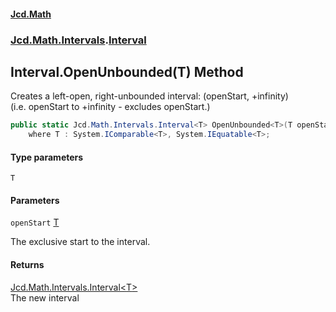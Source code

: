 #### [Jcd.Math](index.md 'index')
### [Jcd.Math.Intervals](Jcd.Math.Intervals.md 'Jcd.Math.Intervals').[Interval](Jcd.Math.Intervals.Interval.md 'Jcd.Math.Intervals.Interval')

## Interval.OpenUnbounded<T>(T) Method

Creates a left-open, right-unbounded interval: (openStart, +infinity)  
(i.e. openStart to +infinity - excludes openStart.)

```csharp
public static Jcd.Math.Intervals.Interval<T> OpenUnbounded<T>(T openStart)
    where T : System.IComparable<T>, System.IEquatable<T>;
```
#### Type parameters

<a name='Jcd.Math.Intervals.Interval.OpenUnbounded_T_(T).T'></a>

`T`
#### Parameters

<a name='Jcd.Math.Intervals.Interval.OpenUnbounded_T_(T).openStart'></a>

`openStart` [T](Jcd.Math.Intervals.Interval.OpenUnbounded_T_(T).md#Jcd.Math.Intervals.Interval.OpenUnbounded_T_(T).T 'Jcd.Math.Intervals.Interval.OpenUnbounded<T>(T).T')

The exclusive start to the interval.

#### Returns
[Jcd.Math.Intervals.Interval&lt;](Jcd.Math.Intervals.Interval_T_.md 'Jcd.Math.Intervals.Interval<T>')[T](Jcd.Math.Intervals.Interval.OpenUnbounded_T_(T).md#Jcd.Math.Intervals.Interval.OpenUnbounded_T_(T).T 'Jcd.Math.Intervals.Interval.OpenUnbounded<T>(T).T')[&gt;](Jcd.Math.Intervals.Interval_T_.md 'Jcd.Math.Intervals.Interval<T>')  
The new interval